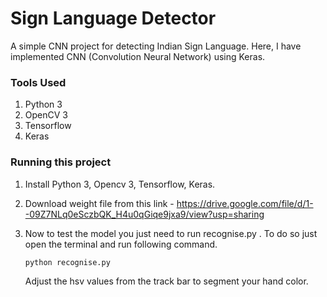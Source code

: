 # Sign Language Detector
A simple CNN project for detecting Indian Sign Language.
Here, I have implemented CNN (Convolution Neural Network) using Keras.

### Tools Used
1. Python 3
2. OpenCV 3
3. Tensorflow
4. Keras

### Running this project
1. Install Python 3, Opencv 3, Tensorflow, Keras.

2. Download weight file from this link - https://drive.google.com/file/d/1--09Z7NLq0eSczbQK_H4u0qGiqe9jxa9/view?usp=sharing

3. Now to test the model you just need to run recognise.py . To do so just open the terminal and run following command.
    ```
    python recognise.py
    ```
    Adjust the hsv values from the track bar to segment your hand color.
